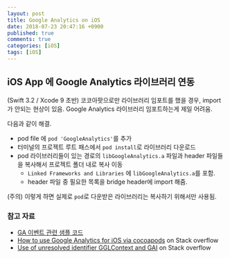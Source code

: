 ```yaml
---
layout: post
title: Google Analytics on iOS
date: 2018-07-23 20:47:16 +0900
published: true
comments: true
categories: [iOS]
tags: [iOS]
---
```


## iOS App 에 Google Analytics 라이브러리 연동 
(Swift 3.2 / Xcode 9 초반) 코코아팟으로만 라이브러리 임포트를 했을 경우, import가 안되는 현상이 있음. 
Google Analytics 라이브러리 임포트하는게 제일 어려움.

다음과 같이 해결.
- pod file 에 `pod 'GoogleAnalytics'`를 추가
- 터미널의 프로젝트 루트 패스에서 `pod install`로 라이브러리 다운로드
- pod 라이브러리들이 있는 경로의 `libGoogleAnalytics.a` 파일과 header 파일들을 복사해서 프로젝트 폴더 내로 복사 이동 
    + `Linked Frameworks and Libraries` 에 `libGoogleAnalytics.a`를 포함. 
    + header 파일 중 필요한 목록을 bridge header에 import 해줌.
    
(주의) 이렇게 하면 실제로 `pod`로 다운받은 라이브러리는 복사하기 위해서만 사용됨.

### 참고 자료
- [GA 이벤트 관련 샘플 코드](https://github.com/googlesamples/google-services/blob/master/ios/analytics/AnalyticsExampleSwift/PatternTabBarController.swift) 
- [How to use Google Analytics for iOS via cocoapods](https://stackoverflow.com/questions/41992697/how-to-use-google-analytics-for-ios-via-cocoapods/47091321/) on Stack overflow
- [Use of unresolved identifier GGLContext and GAI](https://stackoverflow.com/questions/37241346/use-of-unresolved-identifier-gglcontext-and-gai) on Stack overflow
